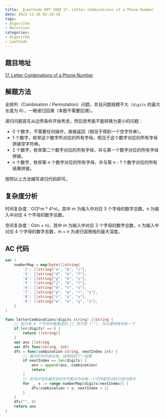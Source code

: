```yaml
---
title: 【LeetCode HOT 100】17. Letter Combinations of a Phone Number
date: 2022-11-26 02:16:16
tags:
- Algorithm
- Recursion
categories:
- Algorithm
- LeetCode
---
```


## 题目地址

[17. Letter Combinations of a Phone Number](https://leetcode.cn/problems/letter-combinations-of-a-phone-number/)

## 解题方法

全排列（Combination / Permutation）问题，并且问题规模不大（`digits` 的最大长度为 6），一眼递归回溯（本题不需要回溯）。

递归问题首先从边界条件开始考虑，然后思考能不能转换为更小的问题：

- 0 个数字，不需要任何操作，直接返回（相当于得到一个空字符串）。
- 1 个数字，枚举这个数字所对应的所有字母，相当于这个数字对应的所有字母拼接空字符串。
- 2 个数字，枚举第二个数字对应的所有字母，并与第一个数字对应的所有字母拼接。
- n 个数字，枚举第 n 个数字对应的所有字母，并与第 n - 1 个数字对应的所有结果拼接。

按照以上方法编写递归代码即可。

## 复杂度分析

时间复杂度：O(3^m * 4^n)，其中 m 为输入中对应 3 个字母的数字总数，n 为输入中对应 4 个字母的数字总数。

空间复杂度：O(m + n)，其中 m 为输入中对应 3 个字母的数字总数，n 为输入中对应 4 个字母的数字总数，m + n 为递归调用栈的最大深度。

## AC 代码

```go
var (
    numberMap = map[byte][]string{
        '2': []string{"a", "b", "c"},
        '3': []string{"d", "e", "f"},
        '4': []string{"g", "h", "i"},
        '5': []string{"j", "k", "l"},
        '6': []string{"m", "n", "o"},
        '7': []string{"p", "q", "r", "s"},
        '8': []string{"t", "u", "v"},
        '9': []string{"w", "x", "y", "z"},
    }
)

func letterCombinations(digits string) []string {
    // 因为有 0 个字符时需要返回 [] 而不是 [""]，所以要特殊判断一下
    if len(digits) == 0 {
        return []string{}
    }
    var ans []string
    var dfs func(string, int)
    dfs = func(combination string, nextIndex int) {
        // 遍历到字符串末尾，说明找到了一组解
        if nextIndex == len(digits) {
            ans = append(ans, combination)
            return
        }
        // 否则对当前遍历到的字符集合中的每一个字符都尝试执行递归操作
        for _, s := range numberMap[digits[nextIndex]] {
            dfs(combination + s, nextIndex + 1)
        }
    }
    dfs("", 0)
    return ans
}
```
